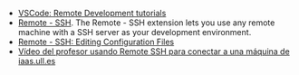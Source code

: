 
- [VSCode: Remote Development tutorials](https://code.visualstudio.com/docs/remote/remote-tutorials)
- [Remote - SSH](https://marketplace.visualstudio.com/items?itemName=ms-vscode-remote.remote-ssh). The Remote - SSH extension lets you use any remote machine with a SSH server as your development environment.
- [Remote - SSH: Editing Configuration Files](https://marketplace.visualstudio.com/items?itemName=ms-vscode-remote.remote-ssh-edit)
- [Vídeo del profesor usando Remote SSH para conectar a una máquina de iaas.ull.es](https://youtu.be/z2jYALpRWaY)

<!--

**Otros Plugins**

- [SSH FS: File system provider using SSH](https://marketplace.visualstudio.com/items?itemName=Kelvin.vscode-sshfs)
- [SSHExtension](https://marketplace.visualstudio.com/items?itemName=kondratiev.sshextension) This extension allows you to open an SSH connection in the integrated terminal. The extension was created in order to have access to the SSH in conjunction with the already available access to the FTP.
- [Remote FS](https://marketplace.visualstudio.com/items?itemName=liximomo.remotefs)
- [How To Setup SSH in VSCode](https://youtu.be/dM22a34aKA0) YouTube Video
-->